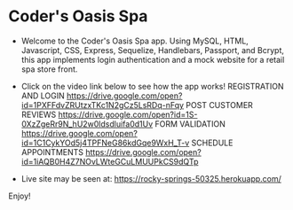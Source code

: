 # Coder's Oasis Spa

* Welcome to the Coder's Oasis Spa app. Using MySQL, HTML, Javascript, CSS, Express, Sequelize, Handlebars, Passport, and Bcrypt, this app implements login authentication and a mock website for a retail spa store front.

* Click on the video link below to see how the app works!
REGISTRATION AND LOGIN
https://drive.google.com/open?id=1PXFFdvZRUtzxTKc1N2gCz5LsRDq-nFqy
POST CUSTOMER REVIEWS
https://drive.google.com/open?id=1S-0XzZgeRr9N_hU2w0ldsdluifa0d1Uv
FORM VALIDATION
https://drive.google.com/open?id=1C1CykYOd5j4TPFNeG86kdGqe9WxH_T-v
SCHEDULE APPOINTMENTS
https://drive.google.com/open?id=1iAQB0H4Z7NOvLWteGCuLMUUPkCS9dQTp




* Live site may be seen at: https://rocky-springs-50325.herokuapp.com/

Enjoy!
